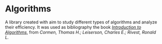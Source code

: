 # Algorithms

A library created with aim to study different types of algorithms and analyze their efficiency. It was used as bibliography the book [_Introduction to Algorithms_](https://en.wikipedia.org/wiki/Introduction_to_Algorithms), from _Cormen, Thomas H.; Leiserson, Charles E.; Rivest, Ronald L._
